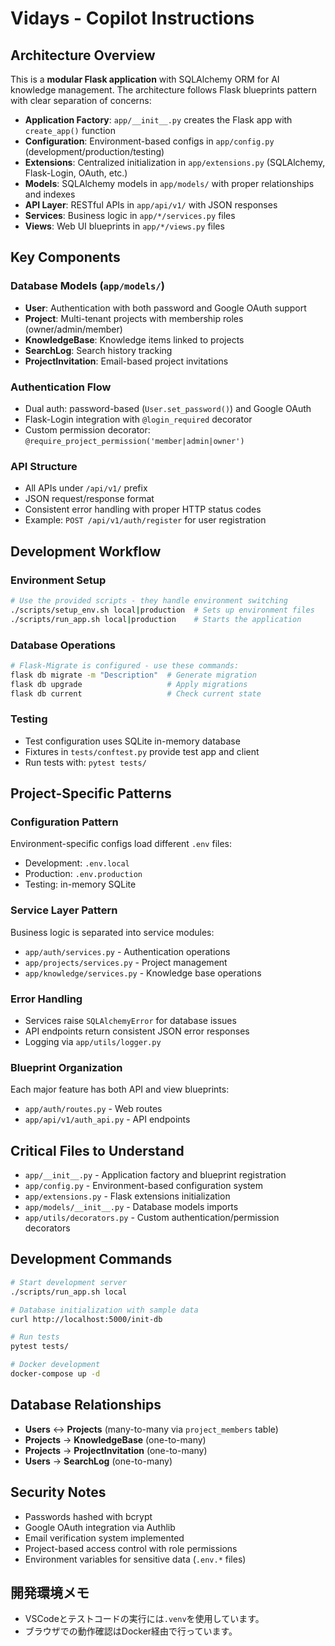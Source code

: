 # Vidays - Copilot Instructions

## Architecture Overview

This is a **modular Flask application** with SQLAlchemy ORM for AI knowledge management. The architecture follows Flask blueprints pattern with clear separation of concerns:

- **Application Factory**: `app/__init__.py` creates the Flask app with `create_app()` function
- **Configuration**: Environment-based configs in `app/config.py` (development/production/testing)
- **Extensions**: Centralized initialization in `app/extensions.py` (SQLAlchemy, Flask-Login, OAuth, etc.)
- **Models**: SQLAlchemy models in `app/models/` with proper relationships and indexes
- **API Layer**: RESTful APIs in `app/api/v1/` with JSON responses
- **Services**: Business logic in `app/*/services.py` files
- **Views**: Web UI blueprints in `app/*/views.py` files

## Key Components

### Database Models (`app/models/`)
- **User**: Authentication with both password and Google OAuth support
- **Project**: Multi-tenant projects with membership roles (owner/admin/member)
- **KnowledgeBase**: Knowledge items linked to projects
- **SearchLog**: Search history tracking
- **ProjectInvitation**: Email-based project invitations

### Authentication Flow
- Dual auth: password-based (`User.set_password()`) and Google OAuth
- Flask-Login integration with `@login_required` decorator
- Custom permission decorator: `@require_project_permission('member|admin|owner')`

### API Structure
- All APIs under `/api/v1/` prefix
- JSON request/response format
- Consistent error handling with proper HTTP status codes
- Example: `POST /api/v1/auth/register` for user registration

## Development Workflow

### Environment Setup
```bash
# Use the provided scripts - they handle environment switching
./scripts/setup_env.sh local|production  # Sets up environment files
./scripts/run_app.sh local|production    # Starts the application
```

### Database Operations
```bash
# Flask-Migrate is configured - use these commands:
flask db migrate -m "Description"  # Generate migration
flask db upgrade                   # Apply migrations
flask db current                   # Check current state
```

### Testing
- Test configuration uses SQLite in-memory database
- Fixtures in `tests/conftest.py` provide test app and client
- Run tests with: `pytest tests/`

## Project-Specific Patterns

### Configuration Pattern
Environment-specific configs load different `.env` files:
- Development: `.env.local`
- Production: `.env.production`
- Testing: in-memory SQLite

### Service Layer Pattern
Business logic is separated into service modules:
- `app/auth/services.py` - Authentication operations
- `app/projects/services.py` - Project management
- `app/knowledge/services.py` - Knowledge base operations

### Error Handling
- Services raise `SQLAlchemyError` for database issues
- API endpoints return consistent JSON error responses
- Logging via `app/utils/logger.py`

### Blueprint Organization
Each major feature has both API and view blueprints:
- `app/auth/routes.py` - Web routes
- `app/api/v1/auth_api.py` - API endpoints

## Critical Files to Understand

- `app/__init__.py` - Application factory and blueprint registration
- `app/config.py` - Environment-based configuration system
- `app/extensions.py` - Flask extensions initialization
- `app/models/__init__.py` - Database models imports
- `app/utils/decorators.py` - Custom authentication/permission decorators

## Development Commands

```bash
# Start development server
./scripts/run_app.sh local

# Database initialization with sample data
curl http://localhost:5000/init-db

# Run tests
pytest tests/

# Docker development
docker-compose up -d
```

## Database Relationships

- **Users** ↔ **Projects** (many-to-many via `project_members` table)
- **Projects** → **KnowledgeBase** (one-to-many)
- **Projects** → **ProjectInvitation** (one-to-many)
- **Users** → **SearchLog** (one-to-many)

## Security Notes

- Passwords hashed with bcrypt
- Google OAuth integration via Authlib
- Email verification system implemented
- Project-based access control with role permissions
- Environment variables for sensitive data (`.env.*` files)

## 開発環境メモ

- VSCodeとテストコードの実行には`.venv`を使用しています。
- ブラウザでの動作確認はDocker経由で行っています。
